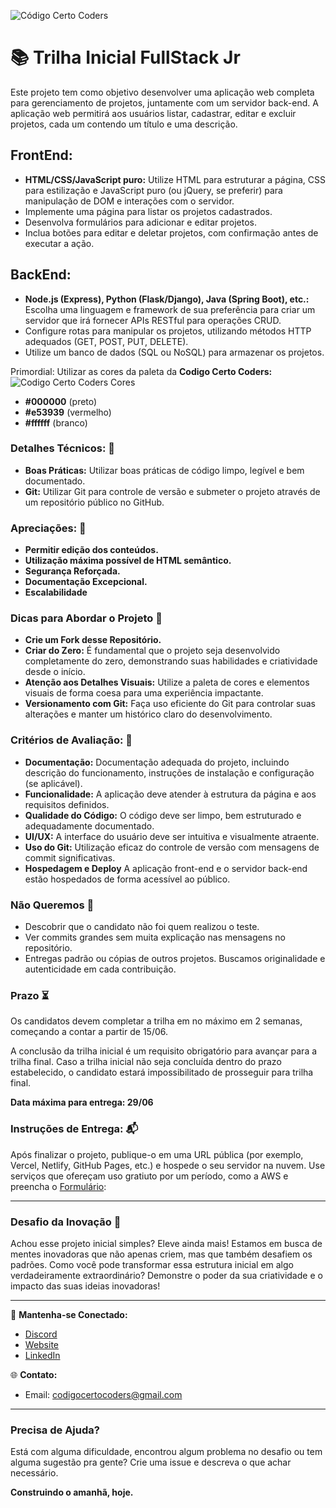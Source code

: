 ![Código Certo Coders](https://utfs.io/f/3b2340e8-5523-4aca-a549-0688fd07450e-j4edu.jfif)

# 📚 Trilha Inicial FullStack Jr
Este projeto tem como objetivo desenvolver uma aplicação web completa para gerenciamento de projetos, juntamente com um servidor back-end. A aplicação web permitirá aos usuários listar, cadastrar, editar e excluir projetos, cada um contendo um título e uma descrição.

## FrontEnd:
- **HTML/CSS/JavaScript puro:** Utilize HTML para estruturar a página, CSS para estilização e JavaScript puro (ou jQuery, se preferir) para manipulação de DOM e interações com o servidor.
- Implemente uma página para listar os projetos cadastrados.
- Desenvolva formulários para adicionar e editar projetos.
- Inclua botões para editar e deletar projetos, com confirmação antes de executar a ação.

## BackEnd:
- **Node.js (Express), Python (Flask/Django), Java (Spring Boot), etc.:** Escolha uma linguagem e framework de sua preferência para criar um servidor que irá fornecer APIs RESTful para operações CRUD.
- Configure rotas para manipular os projetos, utilizando métodos HTTP adequados (GET, POST, PUT, DELETE).
- Utilize um banco de dados (SQL ou NoSQL) para armazenar os projetos.

Primordial: Utilizar as cores da paleta da **Codigo Certo Coders:**
![Codigo Certo Coders Cores](https://github.com/codigocerto/TrilhaFrontEndJR-JUN15/assets/170693068/5ced1a97-b2c6-4f54-836c-7b3e115f879f)
- **#000000** (preto)
- **#e53939** (vermelho)
- **#ffffff** (branco)

### Detalhes Técnicos: 🔧
- **Boas Práticas:** Utilizar boas práticas de código limpo, legível e bem documentado.
- **Git:** Utilizar Git para controle de versão e submeter o projeto através de um repositório público no GitHub.

### Apreciações: 🎉
- **Permitir edição dos conteúdos.**
- **Utilização máxima possível de HTML semântico.**
- **Segurança Reforçada.**
- **Documentação Excepcional.**
- **Escalabilidade**

### Dicas para Abordar o Projeto 🌟
- **Crie um Fork desse Repositório.**
- **Criar do Zero:** É fundamental que o projeto seja desenvolvido completamente do zero, demonstrando suas habilidades e criatividade desde o início.
- **Atenção aos Detalhes Visuais:** Utilize a paleta de cores e elementos visuais de forma coesa para uma experiência impactante.
- **Versionamento com Git:** Faça uso eficiente do Git para controlar suas alterações e manter um histórico claro do desenvolvimento.

### Critérios de Avaliação: 📝
- **Documentação:** Documentação adequada do projeto, incluindo descrição do funcionamento, instruções de instalação e configuração (se aplicável).
- **Funcionalidade:** A aplicação deve atender à estrutura da página e aos requisitos definidos.
- **Qualidade do Código:** O código deve ser limpo, bem estruturado e adequadamente documentado.
- **UI/UX:** A interface do usuário deve ser intuitiva e visualmente atraente.
- **Uso do Git:** Utilização eficaz do controle de versão com mensagens de commit significativas.
- **Hospedagem e Deploy** A aplicação front-end e o servidor back-end estão hospedados de forma acessível ao público.

### Não Queremos 🚫
- Descobrir que o candidato não foi quem realizou o teste.
- Ver commits grandes sem muita explicação nas mensagens no repositório.
- Entregas padrão ou cópias de outros projetos. Buscamos originalidade e autenticidade em cada contribuição.

### Prazo ⏳
Os candidatos devem completar a trilha em no máximo em 2 semanas, começando a contar a partir de 15/06.

A conclusão da trilha inicial é um requisito obrigatório para avançar para a trilha 
final. Caso a trilha inicial não seja concluída dentro do prazo estabelecido, o 
candidato estará impossibilitado de prosseguir para trilha final.

**Data máxima para entrega: 29/06**

### Instruções de Entrega: 📬
Após finalizar o projeto, publique-o em uma URL pública (por exemplo, Vercel, Netlify, GitHub Pages, etc.) e hospede o seu servidor na nuvem. Use serviços que ofereçam uso gratiuto por um período, como a AWS e preencha o [Formulário](https://forms.gle/gZViPMTSDV5nidSu6):  

---

### Desafio da Inovação 🚀
Achou esse projeto inicial simples? Eleve ainda mais! Estamos em busca de mentes inovadoras que não apenas criem, mas que também desafiem os padrões. Como você pode transformar essa estrutura inicial em algo verdadeiramente extraordinário? Demonstre o poder da sua criatividade e o impacto das suas ideias inovadoras!

---

🔗 **Mantenha-se Conectado:**
- [Discord](https://discord.gg/wzA9FGZHNv)
- [Website](http://www.codigocertocoders.com.br/)
- [LinkedIn](https://www.linkedin.com/company/codigocerto/)
  
🌐 **Contato:**
- Email: codigocertocoders@gmail.com

---

### Precisa de Ajuda?
Está com alguma dificuldade, encontrou algum problema no desafio ou tem alguma sugestão pra gente? Crie uma issue e descreva o que achar necessário.

**Construindo o amanhã, hoje.**
